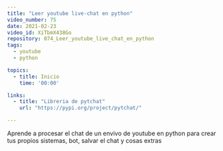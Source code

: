 ```yaml
---
title: "Leer youtube live-chat en python"
video_number: 75
date: 2021-02-23
video_id: XiTbmX438Go
repository: 074_Leer_youtube_live_chat_en_python
tags:
  - youtube
  - python

topics:
  - title: Inicio
    time: '00:00'

links:
  - title: "Libreria de pytchat"
    url: "https://pypi.org/project/pytchat/"

---
```


Aprende a procesar el chat de un envivo de youtube en python para crear tus propios sistemas, bot, salvar el chat y cosas extras
